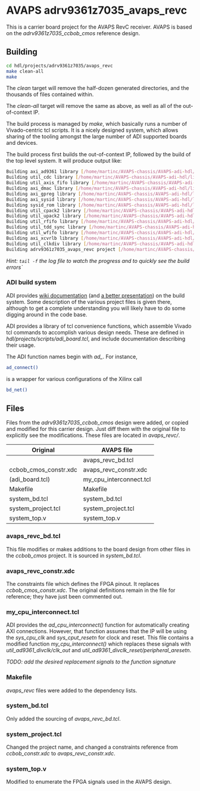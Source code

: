 # AVAPS adrv9361z7035_avaps_revc

This is a carrier board project for the AVAPS RevC receiver.
AVAPS is based on the *adrv9361z7035_ccbob_cmos* reference
design. 

## Building
```sh
cd hdl/projects/adrv9361z7035/avaps_revc
make clean-all
make
```

The *clean* target will remove the half-dozen generated 
directories, and the thousands of files contained within.

The *clean-all* target will remove the same as above, as well 
as all of the out-of-context IP.

The build process is managed by *make*, which basically runs a number of
Vivado-centric tcl scripts. It is a nicely designed system, which
allows sharing of the tooling amongst the large number of ADI
supported boards and devices.

The build process first builds the out-of-context IP, followed by the build of the top level system.
It will produce output like:
```sh
Building axi_ad9361 library [/home/martinc/AVAPS-chassis/AVAPS-adi-hdl/library/axi_ad9361/axi_ad9361_ip.log] ... OK
Building util_cdc library [/home/martinc/AVAPS-chassis/AVAPS-adi-hdl/library/util_cdc/util_cdc_ip.log] ... OK
Building util_axis_fifo library [/home/martinc/AVAPS-chassis/AVAPS-adi-hdl/library/util_axis_fifo/util_axis_fifo_ip.log] ... OK
Building axi_dmac library [/home/martinc/AVAPS-chassis/AVAPS-adi-hdl/library/axi_dmac/axi_dmac_ip.log] ... OK
Building axi_gpreg library [/home/martinc/AVAPS-chassis/AVAPS-adi-hdl/library/axi_gpreg/axi_gpreg_ip.log] ... OK
Building axi_sysid library [/home/martinc/AVAPS-chassis/AVAPS-adi-hdl/library/axi_sysid/axi_sysid_ip.log] ... OK
Building sysid_rom library [/home/martinc/AVAPS-chassis/AVAPS-adi-hdl/library/sysid_rom/sysid_rom_ip.log] ... OK
Building util_cpack2 library [/home/martinc/AVAPS-chassis/AVAPS-adi-hdl/library/util_pack/util_cpack2/util_cpack2_ip.log] ... OK
Building util_upack2 library [/home/martinc/AVAPS-chassis/AVAPS-adi-hdl/library/util_pack/util_upack2/util_upack2_ip.log] ... OK
Building util_rfifo library [/home/martinc/AVAPS-chassis/AVAPS-adi-hdl/library/util_rfifo/util_rfifo_ip.log] ... OK
Building util_tdd_sync library [/home/martinc/AVAPS-chassis/AVAPS-adi-hdl/library/util_tdd_sync/util_tdd_sync_ip.log] ... OK
Building util_wfifo library [/home/martinc/AVAPS-chassis/AVAPS-adi-hdl/library/util_wfifo/util_wfifo_ip.log] ... OK
Building axi_xcvrlb library [/home/martinc/AVAPS-chassis/AVAPS-adi-hdl/library/xilinx/axi_xcvrlb/axi_xcvrlb_ip.log] ... OK
Building util_clkdiv library [/home/martinc/AVAPS-chassis/AVAPS-adi-hdl/library/xilinx/util_clkdiv/util_clkdiv_ip.log] ... OK
Building adrv9361z7035_avaps_revc project [/home/martinc/AVAPS-chassis/AVAPS-adi-hdl/projects/adrv9361z7035/avaps_revc/adrv9361z7035_avaps_revc_vivado.log] ...
```

*Hint: `tail -f` the log file to watch the progress and to quickly see the build errors`*

### ADI build system
ADI provides [wiki documentation](https://wiki.analog.com/resources/fpga/docs/hdl/porting_project_quick_start_guide)
(and [a better presentation](https://analogdevicesinc.github.io/hdl/user_guide/architecture.html))
on the build system. Some description of the various project files is given there,
although to get a complete understanding you will likely have to do
some digging around in the code base.

ADI provides a library of tcl convenience functions, which assemble
Vivado tcl commands to accomplish various design needs. These
are defined in *hdl/projects/scripts/adi_board.tcl*, and include
documentation describing their usage.

The ADI 
function names begin with *ad_*. For instance,
```sh
ad_connect()
```
is a wrapper for various configurations of the Xilinx call
```sh
bd_net()
```

## Files
Files from the *adrv9361z7035_ccbob_cmos* design were added, or copied and modified
for this carrier design. Just diff them with the original file to explicitly see
the modifications. These files are located in *avaps_revc/*.

| Original               | AVAPS file|
|----------------------|------------------------|
|                      | avaps_revc_bd.tcl      |
| ccbob_cmos_constr.xdc| avaps_revc_constr.xdc  |
| (adi_board.tcl)      | my_cpu_interconnect.tcl|
| Makefile             | Makefile               |
| system_bd.tcl        | system_bd.tcl          |
| system_project.tcl   | system_project.tcl     |
| system_top.v         | system_top.v           |

### avaps_revc_bd.tcl
This file modifies or makes additions to the board
design from other files in the *ccbob_cmos* project.
It is sourced in *system_bd.tcl*.

### avaps_revc_constr.xdc
The constraints file which defines the FPGA pinout. It
replaces *ccbob_cmos_constr.xdc*. The original definitions
remain in the file for reference; they have just been 
commented out.

### my_cpu_interconnect.tcl
ADI provides the *ad_cpu_interconnect()* function for automatically
creating AXI connections. However, that function assumes that the
IP will be using the *sys_cpu_clk* and *sys_cput_resetn* for clock
and reset. This file contains a modified function *my_cpu_interconnect()*
which replaces these signals with  *util_ad9361_divclk/clk_out* and 
*util_ad9361_divclk_reset/peripheral_aresetn*.

*TODO: add the desired replacement signals to the function signature*

### Makefile
*avaps_revc* files were added to the dependency lists.

### system_bd.tcl
Only added the sourcing of *avaps_revc_bd.tcl*.

### system_project.tcl
Changed the project name, and changed a constraints reference 
from *ccbob_constr.xdc* to *avaps_revc_constr.xdc*.

### system_top.v
Modified to enumerate the FPGA signals used in the AVAPS design.

